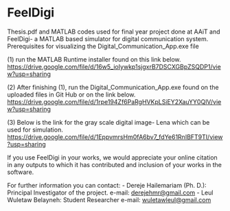 # FeelDigi
Thesis.pdf and MATLAB codes used for final year project done at AAiT and FeelDigi- a MATLAB based simulator for digital communication system.
Prerequisites for visualizing the Digital_Communication_App.exe file

  (1) run the MATLAB Runtime installer found on this link below.
      https://drive.google.com/file/d/16w5_ioIywkp1sjgxrB7DSCXGBpZSQDP1/view?usp=sharing

  (2) After finishing (1), run the Digital_Communication_App.exe found on the uploaded files in Git Hub or on the link below.
      https://drive.google.com/file/d/1rpe194Zf6PaRgHVKpLSiEY2XauYY0QlV/view?usp=sharing
      
  (3) Below is the link for the gray scale digital image- Lena which can be used for simulation.    
      https://drive.google.com/file/d/1EppvmrsHm0fA6bv7_fdYe61RnIBFT9TI/view?usp=sharing

If you use FeelDigi in your works, we would appreciate your online citation in any outputs to which it has contributed and inclusion of your works in the software.

For further information you can contact:
                - Dereje Hailemariam (Ph. D.): Principal Investigator of the project. e-mail: derejehmr@gmail.com
                - Leul Wuletaw Belayneh: Student Researcher e-mail: wuletawleul@gmail.com
